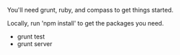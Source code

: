 You'll need grunt, ruby, and compass to get things started.

Locally, run 'npm install' to get the packages you need.

* grunt test
* grunt server